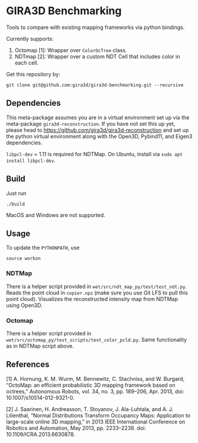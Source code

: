 # GIRA3D Benchmarking
Tools to compare with existing mapping frameworks via python bindings.

Currently supports:
1. Octomap [1]: Wrapper over `ColorOcTree` class.
2. NDTmap [2]: Wrapper over a custom NDT Cell that includes color in each cell.

Get this repository by:
```
git clone git@github.com:gira3d/gira3d-benchmarking.git --recursive
```

## Dependencies
This meta-package assumes you are in a virtual environment set up via the meta-package `gira3d-reconstruction`.
If you have not set this up yet, please head to https://github.com/gira3d/gira3d-reconstruction and set up
the python virtual environment along with the Open3D, Pybind11, and Eigen3 dependencies.

`libpcl-dev` = 1.11 is required for NDTMap. On Ubuntu, install via `sudo apt install libpcl-dev`.

## Build
Just run
```
./build
```
MacOS and Windows are not supported.

## Usage
To update the `PYTHONPATH`, use
```
source workon
```
### NDTMap
There is a helper script provided in `wet/src/ndt_map_py/test/test_ndt.py`. Reads the point cloud
in `copier.npz` (make sure you use Git LFS to pull this point cloud). Visualizes the reconstructed intensity
map from NDTMap using Open3D.

### Octomap
There is a helper script provided in `wet/src/octomap_py/test_scripts/test_color_pcld.py`. Same functionality
as in NDTMap script above.

## References
[1] A. Hornung, K. M. Wurm, M. Bennewitz, C. Stachniss, and W. Burgard, “OctoMap: an efficient probabilistic 3D mapping framework based on octrees,” Autonomous Robots, vol. 34, no. 3, pp. 189–206, Apr. 2013, doi: 10.1007/s10514-012-9321-0.

[2] J. Saarinen, H. Andreasson, T. Stoyanov, J. Ala-Luhtala, and A. J. Lilienthal, “Normal Distributions Transform Occupancy Maps: Application to large-scale online 3D mapping,” in 2013 IEEE International Conference on Robotics and Automation, May 2013, pp. 2233–2238. doi: 10.1109/ICRA.2013.6630878.

